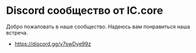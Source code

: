 # Discord сообщество от IC.core

Добро пожаловать в наше сообщество. Надеюсь вам понравиться наша встреча. 

- https://discord.gg/v7swDye99z

